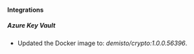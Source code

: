 #### Integrations
##### Azure Key Vault
- Updated the Docker image to: *demisto/crypto:1.0.0.56396*.
